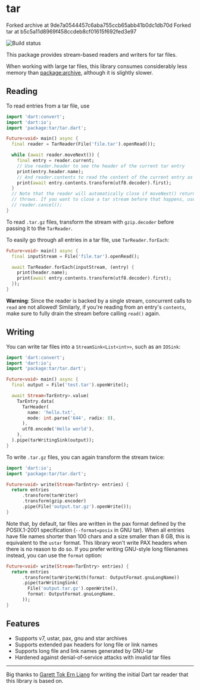 # tar

Forked archive at 9de7a0544457c6aba755ccb65abb41b0dc1db70d
Forked tar at b5c5a11d8969f458ccdeb8cf01615f692fed3e97

![Build status](https://github.com/simolus3/tar/workflows/build/badge.svg)

This package provides stream-based readers and writers for tar files.

When working with large tar files, this library consumes considerably less memory
than [package:archive](https://pub.dev/packages/archive), although it is slightly slower.

## Reading

To read entries from a tar file, use

```dart
import 'dart:convert';
import 'dart:io';
import 'package:tar/tar.dart';

Future<void> main() async {
  final reader = TarReader(File('file.tar').openRead());

  while (await reader.moveNext()) {
    final entry = reader.current;
    // Use reader.header to see the header of the current tar entry
    print(entry.header.name);
    // And reader.contents to read the content of the current entry as a stream
    print(await entry.contents.transform(utf8.decoder).first);
  }
  // Note that the reader will automatically close if moveNext() returns false or
  // throws. If you want to close a tar stream before that happens, use
  // reader.cancel();
}
```

To read `.tar.gz` files, transform the stream with `gzip.decoder` before
passing it to the `TarReader`.

To easily go through all entries in a tar file, use `TarReader.forEach`:

```dart
Future<void> main() async {
  final inputStream = File('file.tar').openRead();

  await TarReader.forEach(inputStream, (entry) {
    print(header.name);
    print(await entry.contents.transform(utf8.decoder).first);
  });
}
```

__Warning__: Since the reader is backed by a single stream, concurrent calls to
`read` are not allowed! Similarly, if you're reading from an entry's `contents`,
make sure to fully drain the stream before calling `read()` again.

## Writing

You can write tar files into a `StreamSink<List<int>>`, such as an `IOSink`:

```dart
import 'dart:convert';
import 'dart:io';
import 'package:tar/tar.dart';

Future<void> main() async {
  final output = File('test.tar').openWrite();

  await Stream<TarEntry>.value(
    TarEntry.data(
      TarHeader(
        name: 'hello.txt',
        mode: int.parse('644', radix: 8),
      ),
      utf8.encode('Hello world'),
    ),
  ).pipe(tarWritingSink(output));
}
```

To write `.tar.gz` files, you can again transform the stream twice:

```dart
import 'dart:io';
import 'package:tar/tar.dart';

Future<void> write(Stream<TarEntry> entries) {
  return entries
      .transform(tarWriter)
      .transform(gzip.encoder)
      .pipe(File('output.tar.gz').openWrite());
}
```

Note that, by default, tar files are  written in the pax format defined by the
POSIX.1-2001 specification (`--format=posix` in GNU tar).
When all entries have file names shorter than 100 chars and a size smaller 
than 8 GB, this is equivalent to the `ustar` format. This library won't write
PAX headers when there is no reason to do so.
If you prefer writing GNU-style long filenames instead, you can use the
`format` option:

```dart
Future<void> write(Stream<TarEntry> entries) {
  return entries
      .transform(tarWriterWith(format: OutputFormat.gnuLongName))
      .pipe(tarWritingSink(
        File('output.tar.gz').openWrite(),
        format: OutputFormat.gnuLongName,
      ));
}
```

## Features

- Supports v7, ustar, pax, gnu and star archives
- Supports extended pax headers for long file or link names
- Supports long file and link names generated by GNU-tar
- Hardened against denial-of-service attacks with invalid tar files

-----

Big thanks to [Garett Tok Ern Liang](https://github.com/walnutdust) for writing the initial 
Dart tar reader that this library is based on.
